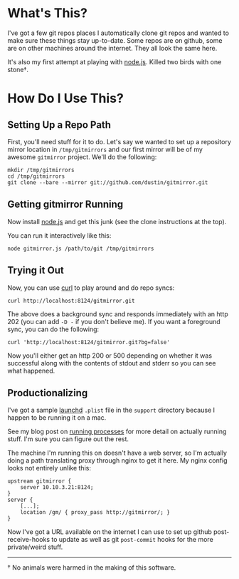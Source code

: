 # What's This?

I've got a few git repos places I automatically clone git repos and
wanted to make sure these things stay up-to-date.  Some repos are on
github, some are on other machines around the internet.  They all look
the same here.

It's also my first attempt at playing with [node.js][node].  Killed
two birds with one stone†.

# How Do I Use This?

## Setting Up a Repo Path

First, you'll need stuff for it to do.  Let's say we wanted to set up
a repository mirror location in `/tmp/gitmirrors` and our first mirror
will be of my awesome `gitmirror` project.  We'll do the following:

    mkdir /tmp/gitmirrors
    cd /tmp/gitmirrors
    git clone --bare --mirror git://github.com/dustin/gitmirror.git

## Getting gitmirror Running

Now install [node.js][node] and get this junk (see the clone
instructions at the top).

You can run it interactively like this:

    node gitmirror.js /path/to/git /tmp/gitmirrors

## Trying it Out

Now, you can use [curl][curl] to play around and do repo syncs:

    curl http://localhost:8124/gitmirror.git

The above does a background sync and responds immediately with an http
202 (you can add `-D -` if you don't believe me).  If you want a
foreground sync, you can do the following:

    curl 'http://localhost:8124/gitmirror.git?bg=false'

Now you'll either get an http 200 or 500 depending on whether it was
successful along with the contents of stdout and stderr so you can see
what happened.

## Productionalizing

I've got a sample [launchd][launchd] `.plist` file in the `support`
directory because I happen to be running it on a mac.

See my blog post on [running processes][startup] for more detail on
actually running stuff.  I'm sure you can figure out the rest.

The machine I'm running this on doesn't have a web server, so I'm
actually doing a path translating proxy through nginx to get it here.
My nginx config looks not entirely unlike this:

    upstream gitmirror {
        server 10.10.3.21:8124;
    }
    server {
        [...];
        location /gm/ { proxy_pass http://gitmirror/; }
    }

Now I've got a URL available on the internet I can use to set up
github post-receive-hooks to update as well as git `post-commit` hooks
for the more private/weird stuff.

----
† No animals were harmed in the making of this software.

[node]: http://nodejs.org/
[launchd]: http://developer.apple.com/macosx/launchd.html
[curl]: http://curl.haxx.se/
[startup]: http://dustin.github.com/2010/02/28/running-processes.html
